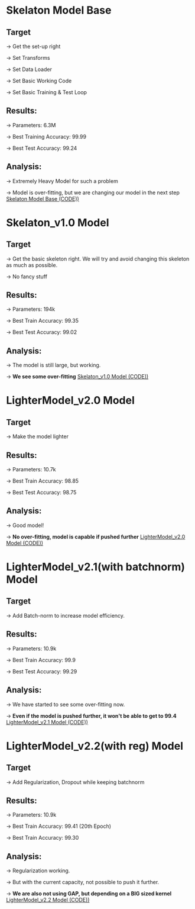 # Skelaton Model Base
## Target
-> Get the set-up right

-> Set Transforms

-> Set Data Loader

-> Set Basic Working Code

-> Set Basic Training  & Test Loop

## Results:

-> Parameters: 6.3M

-> Best Training Accuracy: 99.99

-> Best Test Accuracy: 99.24

## Analysis:

-> Extremely Heavy Model for such a problem

-> Model is over-fitting, but we are changing our model in the next step [Skelaton Model Base (CODE))](https://github.com/darshanvjani/Awesome-Pytorch/blob/main/EVAI6/Code%20Drill%20Down%20(Model%20Building)/Skeleton_Model.ipynb)

# Skelaton_v1.0 Model 
## Target

-> Get the basic skeleton right. We will try and avoid changing this skeleton as much as possible. 

-> No fancy stuff

## Results:

-> Parameters: 194k

-> Best Train Accuracy: 99.35

-> Best Test Accuracy: 99.02

## Analysis:

-> The model is still large, but working. 

-> **We see some over-fitting** [Skelaton_v1.0 Model (CODE))](https://github.com/darshanvjani/Awesome-Pytorch/blob/main/EVAI6/Code%20Drill%20Down%20(Model%20Building)/Skeleton_Model_v1_0.ipynb)

# LighterModel_v2.0 Model 
## Target

-> Make the model lighter

## Results:

-> Parameters: 10.7k

-> Best Train Accuracy: 98.85

-> Best Test Accuracy: 98.75

## Analysis:

-> Good model! 

-> **No over-fitting, model is capable if pushed further** [LighterModel_v2.0 Model (CODE))](https://github.com/darshanvjani/Awesome-Pytorch/blob/main/EVAI6/Code%20Drill%20Down%20(Model%20Building)/LighterModel_v2_0.ipynb)

# LighterModel_v2.1(with batchnorm) Model 
## Target

-> Add Batch-norm to increase model efficiency.

## Results:

-> Parameters: 10.9k

-> Best Train Accuracy: 99.9

-> Best Test Accuracy: 99.29

## Analysis:

-> We have started to see some over-fitting now. 

-> **Even if the model is pushed further, it won't be able to get to 99.4** [LighterModel_v2.1 Model (CODE))](https://github.com/darshanvjani/Awesome-Pytorch/blob/main/EVAI6/Code%20Drill%20Down%20(Model%20Building)/LighterModel_v2_1(with_batchnorm).ipynb)

# LighterModel_v2.2(with reg) Model 
## Target

-> Add Regularization, Dropout while keeping batchnorm

## Results:

-> Parameters: 10.9k

-> Best Train Accuracy: 99.41 (20th Epoch)

-> Best Train Accuracy: 99.30

## Analysis:

-> Regularization working. 

-> But with the current capacity, not possible to push it further. 

-> **We are also not using GAP, but depending on a BIG sized kernel** [LighterModel_v2.2 Model (CODE))](https://github.com/darshanvjani/Awesome-Pytorch/blob/main/EVAI6/Code%20Drill%20Down%20(Model%20Building)/LighterModel_v2_2(with_reg).ipynb)
